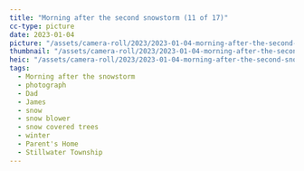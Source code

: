 ```yaml
---
title: "Morning after the second snowstorm (11 of 17)"
cc-type: picture
date: 2023-01-04
picture: "/assets/camera-roll/2023/2023-01-04-morning-after-the-second-snowstorm-11/20230104_172117004_iOS.jpg"
thumbnail: "/assets/camera-roll/2023/2023-01-04-morning-after-the-second-snowstorm-11/20230104_172117004_iOS-thumbnail.jpg"
heic: "/assets/camera-roll/2023/2023-01-04-morning-after-the-second-snowstorm-11/20230104_172117004_iOS.heic"
tags:
  - Morning after the snowstorm
  - photograph
  - Dad
  - James
  - snow
  - snow blower
  - snow covered trees
  - winter
  - Parent's Home
  - Stillwater Township
---
```

